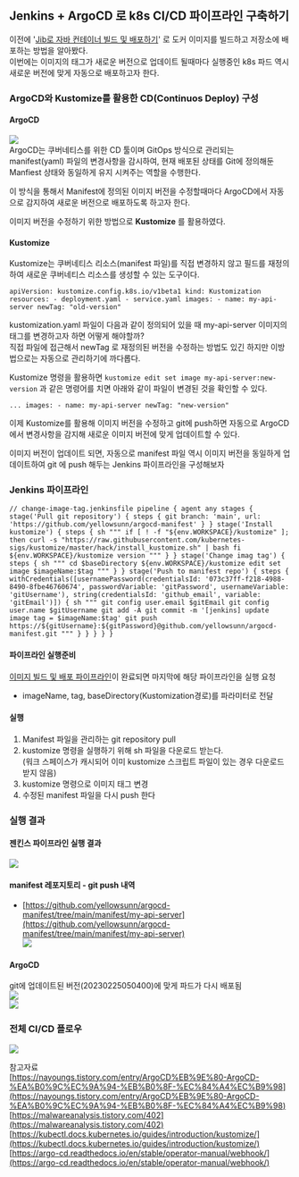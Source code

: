 ## Jenkins + ArgoCD 로 k8s CI/CD 파이프라인 구축하기

이전에 '[Jib로 자바 컨테이너 빌드 및 배포하기](https://github.com/kangsunku/Iac-k8sv1.26--forVM/blob/main/03_Jib_forVM.md)' 로 도커 이미지를 빌드하고 저장소에 배포하는 방법을 알아봤다.  
이번에는 이미지의 태그가 새로운 버전으로 업데이트 될때마다 실행중인 k8s 파드 역시 새로운 버전에 맞게 자동으로 배포하고자 한다.

### ArgoCD와 Kustomize를 활용한 CD(Continuos Deploy) 구성

#### ArgoCD

![](https://velog.velcdn.com/images/yellowsunn/post/cb05f082-f90c-41f7-8905-5fa31ecee38d/image.png)  
ArgoCD는 쿠버네티스를 위한 CD 툴이며 GitOps 방식으로 관리되는 manifest(yaml) 파일의 변경사항을 감시하여, 현재 배포된 상태를 Git에 정의해둔 Manfiest 상태와 동일하게 유지 시켜주는 역할을 수행한다.

이 방식을 통해서 Manifest에 정의된 이미지 버전을 수정할때마다 ArgoCD에서 자동으로 감지하여 새로운 버전으로 배포하도록 하고자 한다.

이미지 버전을 수정하기 위한 방법으로 **Kustomize** 를 활용하였다.

#### Kustomize

Kustomize는 쿠버네티스 리소스(manifest 파일)를 직접 변경하지 않고 필드를 재정의하여 새로운 쿠버네티스 리소스를 생성할 수 있는 도구이다.

```null
apiVersion: kustomize.config.k8s.io/v1beta1 kind: Kustomization resources: - deployment.yaml - service.yaml images: - name: my-api-server newTag: "old-version"
```

kustomization.yaml 파일이 다음과 같이 정의되어 있을 때 my-api-server 이미지의 태그를 변경하고자 하면 어떻게 해야할까?  
직접 파일에 접근해서 newTag 로 재정의된 버전을 수정하는 방법도 있긴 하지만 이방법으로는 자동으로 관리하기에 까다롭다.

Kustomize 명령을 활용하면 `kustomize edit set image my-api-server:new-version` 과 같은 명령어를 치면 아래와 같이 파일이 변경된 것을 확인할 수 있다.

```null
... images: - name: my-api-server newTag: "new-version"
```

이제 Kustomize를 활용해 이미지 버전을 수정하고 git에 push하면 자동으로 ArgoCD 에서 변경사항을 감지해 새로운 이미지 버전에 맞게 업데이트할 수 있다.

이미지 버전이 업데이트 되면, 자동으로 manifest 파일 역시 이미지 버전을 동일하게 업데이트하여 git 에 push 해두는 Jenkins 파이프라인을 구성해보자

### Jenkins 파이프라인

```jenkinsfile
// change-image-tag.jenkinsfile pipeline { agent any stages { stage('Pull git repository') { steps { git branch: 'main', url: 'https://github.com/yellowsunn/argocd-manifest' } } stage('Install kustomize') { steps { sh """ if [ ! -f "${env.WORKSPACE}/kustomize" ]; then curl -s "https://raw.githubusercontent.com/kubernetes-sigs/kustomize/master/hack/install_kustomize.sh" | bash fi ${env.WORKSPACE}/kustomize version """ } } stage('Change imag tag') { steps { sh """ cd $baseDirectory ${env.WORKSPACE}/kustomize edit set image $imageName:$tag """ } } stage('Push to manifest repo') { steps { withCredentials([usernamePassword(credentialsId: '073c37ff-f218-4988-8490-8fbe46760674', passwordVariable: 'gitPassword', usernameVariable: 'gitUsername'), string(credentialsId: 'github_email', variable: 'gitEmail')]) { sh """ git config user.email $gitEmail git config user.name $gitUsername git add -A git commit -m '[jenkins] update image tag = $imageName:$tag' git push https://${gitUsername}:${gitPassword}@github.com/yellowsunn/argocd-manifest.git """ } } } } }
```

#### 파이프라인 실행준비

[이미지 빌드 및 배포 파이프라인](https://github.com/yellowsunn/local-iac/blob/main/jenkins/application/my-api-server-deploy.jenkinsfile)이 완료되면 마지막에 해당 파이프라인을 실행 요청

-   imageName, tag, baseDirectory(Kustomization경로)를 파라미터로 전달

#### 실행

1.  Manifest 파일을 관리하는 git repository pull
2.  kustomize 명령을 실행하기 위해 sh 파일을 다운로드 받는다.  
    (워크 스페이스가 캐시되어 이미 kustomize 스크립트 파일이 있는 경우 다운로드 받지 않음)
3.  kustomize 명령으로 이미지 태그 변경
4.  수정된 manifest 파일을 다시 push 한다

### 실행 결과

#### 젠킨스 파이프라인 실행 결과

![](https://velog.velcdn.com/images/yellowsunn/post/7792a577-dd28-42dc-8561-e8e073d5636c/image.png)

#### manifest 레포지토리 - git push 내역

-   [https://github.com/yellowsunn/argocd-manifest/tree/main/manifest/my-api-server](https://github.com/yellowsunn/argocd-manifest/tree/main/manifest/my-api-server)  
    ![](https://velog.velcdn.com/images/yellowsunn/post/c8756c30-2c69-41d6-8d2c-f48f6943ba81/image.png)

#### ArgoCD

git에 업데이트된 버전(20230225050400)에 맞게 파드가 다시 배포됨  
![](https://velog.velcdn.com/images/yellowsunn/post/616ce6cd-548b-4efd-83bf-2883fa3933c3/image.png)  
![](https://velog.velcdn.com/images/yellowsunn/post/3067b7ad-fa22-4fde-a874-04e800e21624/image.png)

### 전체 CI/CD 플로우

![](https://velog.velcdn.com/images/yellowsunn/post/bd2eeb38-c747-4edf-ae47-997dde1120f7/image.png)

참고자료  
[https://nayoungs.tistory.com/entry/ArgoCD%EB%9E%80-ArgoCD-%EA%B0%9C%EC%9A%94-%EB%B0%8F-%EC%84%A4%EC%B9%98](https://nayoungs.tistory.com/entry/ArgoCD%EB%9E%80-ArgoCD-%EA%B0%9C%EC%9A%94-%EB%B0%8F-%EC%84%A4%EC%B9%98)  
[https://malwareanalysis.tistory.com/402](https://malwareanalysis.tistory.com/402)  
[https://kubectl.docs.kubernetes.io/guides/introduction/kustomize/](https://kubectl.docs.kubernetes.io/guides/introduction/kustomize/)  
[https://argo-cd.readthedocs.io/en/stable/operator-manual/webhook/](https://argo-cd.readthedocs.io/en/stable/operator-manual/webhook/)
